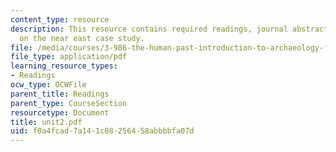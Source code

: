 ```yaml
---
content_type: resource
description: This resource contains required readings, journal abstracts, and synopses
  on the near east case study.
file: /media/courses/3-986-the-human-past-introduction-to-archaeology-fall-2006/f0a4fcad7a141c08256458abbbbfa07d_unit2.pdf
file_type: application/pdf
learning_resource_types:
- Readings
ocw_type: OCWFile
parent_title: Readings
parent_type: CourseSection
resourcetype: Document
title: unit2.pdf
uid: f0a4fcad-7a14-1c08-2564-58abbbbfa07d
---
```

